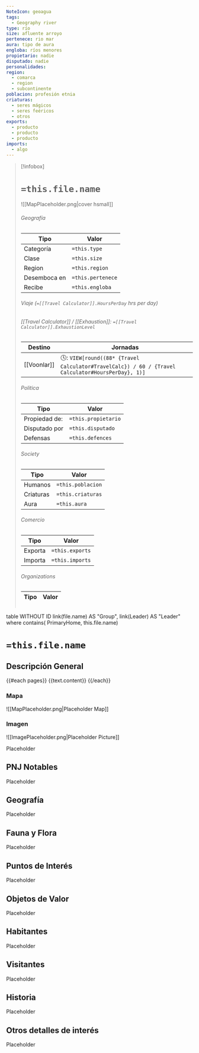 ```yaml
---
NoteIcon: geoagua
tags:
  - Geography river
type: río
size: afluente arroyo
pertenece: rio mar
aura: tipo de aura
engloba: ríos menores
propietario: nadie
disputado: nadie
personalidades: 
region:
  - comarca 
  - region
  - subcontinente
poblacion: profesión etnia
criaturas:
  - seres mágicos
  - seres feéricos
  - otros
exports:
  - producto
  - producto
  - producto
imports:
  - algo
---
```



> [!infobox]
> # `=this.file.name`
> ![[MapPlaceholder.png|cover hsmall]]
> ###### Geografía
> Tipo |  Valor |
> ---|---|
> Categoría | `=this.type` |
> Clase | `=this.size` |
> Region | `=this.region` |
> Desemboca en | `=this.pertenece` |
> Recibe | `=this.engloba`|
> ###### Viaje (`=[[Travel Calculator]].HoursPerDay` hrs per day)
> ###### [[Travel Calculator]]  / [[Exhaustion]]:  `=[[Travel Calculator]].ExhaustionLevel`
> Destino |  Jornadas  |
> ---|---|
> [[Voonlar]] | 🕓: `VIEW[round((88* {Travel Calculator#TravelCalc}) / 60 / {Travel Calculator#HoursPerDay}, 1)]`      |
> ###### Politica
> Tipo |  Valor |
> ---|---|
> Propiedad de: | `=this.propietario` |
> Disputado por | `=this.disputado` |
> Defensas | `=this.defences` |
> ###### Society
> Tipo |  Valor |
> ---|---|
> Humanos | `=this.poblacion` |
> Criaturas | `=this.criaturas` |
> Aura | `=this.aura`  |
> ###### Comercio
> Tipo |  Valor |
> ---|---|
> Exporta | `=this.exports` |
> Importa | `=this.imports` |
> ###### Organizations
> Tipo |  Valor |
> ---|---|
> ```dataview
table WITHOUT ID link(file.name) AS "Group", link(Leader) AS "Leader"
where contains( PrimaryHome, this.file.name)


# `=this.file.name`
## Descripción General
{{#each pages}} {{text.content}} {{/each}}

### Mapa
![[MapPlaceholder.png|Placeholder Map]]

### Imagen
![[ImagePlaceholder.png|Placeholder Picture]]

Placeholder

## PNJ Notables
Placeholder

## Geografía
Placeholder

## Fauna y Flora
Placeholder

## Puntos de Interés
Placeholder

## Objetos de Valor
Placeholder

## Habitantes
Placeholder

## Visitantes
Placeholder

## Historia
Placeholder

## Otros detalles de interés
Placeholder

